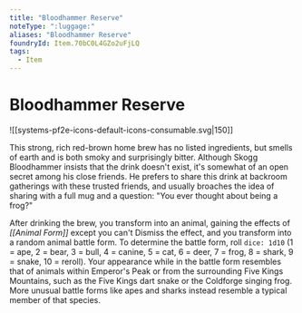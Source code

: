 ```yaml
---
title: "Bloodhammer Reserve"
noteType: ":luggage:"
aliases: "Bloodhammer Reserve"
foundryId: Item.70bC0L4GZo2uFjLQ
tags:
  - Item
---
```


# Bloodhammer Reserve
![[systems-pf2e-icons-default-icons-consumable.svg|150]]

This strong, rich red-brown home brew has no listed ingredients, but smells of earth and is both smoky and surprisingly bitter. Although Skogg Bloodhammer insists that the drink doesn't exist, it's somewhat of an open secret among his close friends. He prefers to share this drink at backroom gatherings with these trusted friends, and usually broaches the idea of sharing with a full mug and a question: "You ever thought about being a frog?"

After drinking the brew, you transform into an animal, gaining the effects of _[[Animal Form]]_ except you can't Dismiss the effect, and you transform into a random animal battle form. To determine the battle form, roll `dice: 1d10` (1 = ape, 2 = bear, 3 = bull, 4 = canine, 5 = cat, 6 = deer, 7 = frog, 8 = shark, 9 = snake, 10 = reroll). Your appearance while in the battle form resembles that of animals within Emperor's Peak or from the surrounding Five Kings Mountains, such as the Five Kings dart snake or the Coldforge singing frog. More unusual battle forms like apes and sharks instead resemble a typical member of that species.
